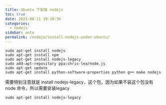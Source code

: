 ```yaml
---
title: Ubuntu 下安装 nodejs
toc: true
date: 2021-08-11 19:18:36
categories: 
  - nodejs
sidebar: auto
permalink: /nodejs/install-nodejs-under-ubuntu/
---
```




```
sudo apt-get install nodejs
sudo apt-get install npm
sudo apt-get install nodejs-legacy
sudo add-apt-repository ppa:chris-lea/node.js
sudo apt-get update
sudo apt-get install python-software-properties python g++ make nodejs
```

 需要特别注意就是 install nodejs-legacy，这个包，因为如果不装这个包没有node 命令，所以需要安装legacy

```
sudo apt-get install nodejs-legacy
```
